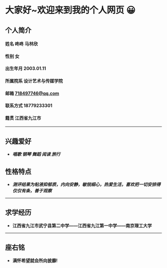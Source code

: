 # 大家好~欢迎来到我的个人网页 :grinning:
## 个人简介
#### 姓名 ~~咚咚~~ 马林欣
#### 性别 女
#### 出生年月 2003.01.11
#### 所属院系 设计艺术与传媒学院
#### 邮箱 718497746@qq.com
#### 联系方式 18779233301
#### 籍贯 江西省九江市

****
## 兴趣爱好
- ***唱歌 钢琴 舞蹈 阅读 旅行***

## 性格特点
- ***测评结果为粘液抑郁质，内向安静，敏锐细心，热爱生活，喜欢把一切安排得仅仅有条，善于观察***

****
## 求学经历
- **江西省九江市武宁县第二中学——江西省九江第一中学——南京理工大学**

****
## 座右铭
- **满怀希望就会所向披靡!**
